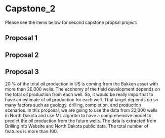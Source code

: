 # Capstone_2

Please see the items below for second capstone propsal project:

## Proposal 1





## Proposal 2




## Proposal 3
20 % of the total oil production in US is coming from the Bakken asset with more than 20,000 wells. The economy of the field development depends on the total oil production from each well. So, it would be really importnat to have an estimate of oil production for each well. That target depends on so many factors such as geology, drilling, completion, and production scenarios. 
In this proposal, we are going to use the data from 22,000 wells in North Dakota and use ML algoritm to have a comprehensive model to predict the oil production from the future wells.
The data is extracted from DrillingInfo Website and North Dakota public data. The total number of features is more than 100.
